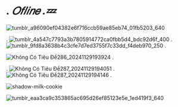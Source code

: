 # *. 𝑂𝑓𝑙𝑖𝑛𝑒 .💤*
![tumblr_a96090ef04382e6f716ccb59ae85eb74_01fb5203_640](https://github.com/user-attachments/assets/cdab2a72-c1ec-4b8d-9551-d8df555fc967)

. ![tumblr_4a547c7793a3b7805914772ca0fbb5d4_bdc92d6f_400](https://github.com/user-attachments/assets/8aaba9ad-de9a-448a-a74c-c99d8cb6b678) . 
![tumblr_9fd8a3638b4c3cfe7d7ed3755f7c33dd_f4deb970_250](https://github.com/user-attachments/assets/8c6ca8da-dec8-4180-bcfc-0078058eecf4) . 

![Không Có Tiêu Đề286_20241129193924](https://github.com/user-attachments/assets/22ff56e2-3450-4577-a69d-d8ec11e91d62) . 

. ![Không Có Tiêu Đề287_20241129194051](https://github.com/user-attachments/assets/c3c05a8f-5b4b-4a13-96cf-d51a47234620)            .    ![Không Có Tiêu Đề287_20241129194146](https://github.com/user-attachments/assets/70af4189-4a39-4703-b930-d8956443137e) . 

![shadow-milk-cookie](https://github.com/user-attachments/assets/92ca47fd-fa74-4610-8ee3-802862e42373)

![tumblr_eaa3ca9c353865ac695d26ef85123e5e_1ed419f3_640](https://github.com/user-attachments/assets/85e56713-678f-4669-9db8-78c67b65d366)


